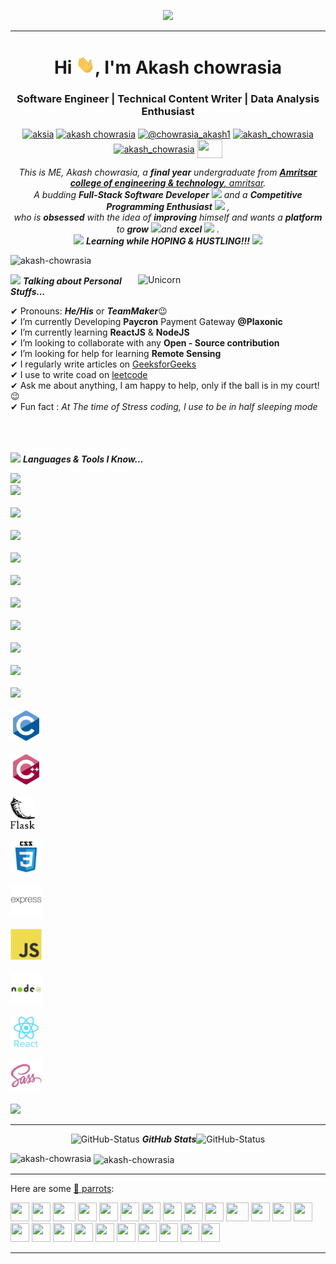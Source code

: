 <p align="center">
  <img src="https://github.com/thompsonemerson/thompsonemerson/raw/master/cover-thompson.png" height="200"/>
</p>
<hr>
<h1 align="center">Hi <img src="https://raw.githubusercontent.com/ABSphreak/ABSphreak/master/gifs/Hi.gif" width="30px">, I'm Akash chowrasia</h1>
<h3 align="center">Software Engineer | Technical Content Writer | Data Analysis Enthusiast</h3>
<p align="center">
<a href="https://www.linkedin.com/in/aksia/" target="blank"><img align="center" src="https://cdn.jsdelivr.net/npm/simple-icons@3.0.1/icons/linkedin.svg" alt="aksia" height="30" width="40" /></a>
<a href="https://www.facebook.com/akash.chowrasia.908/" target="blank"><img align="center" src="https://cdn.jsdelivr.net/npm/simple-icons@3.0.1/icons/facebook.svg" alt="akash chowrasia" height="30" width="40" /></a>
<a href="https://www.hackerrank.com/@chowrasia_akash1" target="blank"><img align="center" src="https://cdn.jsdelivr.net/npm/simple-icons@3.0.1/icons/hackerrank.svg" alt="@chowrasia_akash1" height="30" width="40" /></a>
<a href="https://leetcode.com/Akash_Chowrasia/" target="blank"><img align="center" src="https://cdn.jsdelivr.net/npm/simple-icons@3.0.1/icons/leetcode.svg" alt="akash_chowrasia" height="30" width="40" /></a>
<a href="https://auth.geeksforgeeks.org/user/akash_chowrasia/profile" target="blank"><img align="center" src="https://cdn.jsdelivr.net/npm/simple-icons@3.0.1/icons/geeksforgeeks.svg" alt="akash_chowrasia" height="30" width="40" /></a>
 <a href = "mailto: chowrasia.akash08@gmail.com"><img align="center" src="https://simpleicons.org/icons/gmail.svg" height="30" width="40" /></a>
</p>
</p>



<p align="center">
  <em>
    This is ME, Akash chowrasia, a <b>final year</b> undergraduate from <a href="https://www.acetamritsar.ac.in/"> <b>Amritsar college of engineering & technology</b>, amritsar</a>. <br>
    A budding <b>Full-Stack Software Developer</b> <img src="https://github.com/TheDudeThatCode/TheDudeThatCode/blob/master/Assets/Developer.gif" width="30px"> and a <b>Competitive Programming Enthusiast</b>&nbsp;<img src="https://github.com/TheDudeThatCode/TheDudeThatCode/blob/master/Assets/Designer.gif" width="36px">&nbsp,<br>who is <b>obsessed</b>
    with the idea of <b>improving</b> himself and wants a <b>platform</b> to 
    <b>grow</b> <img src="https://github.com/TheDudeThatCode/TheDudeThatCode/blob/master/Assets/Rocket.gif" width="18px">and 
    <b>excel</b> <img src="https://github.com/TheDudeThatCode/TheDudeThatCode/blob/master/Assets/Medal.gif" width="20px">&nbsp.
  </em> 
  <br>
  <img src="https://media.giphy.com/media/VgCDAzcKvsR6OM0uWg/giphy.gif" width="50" /> <b><i>Learning while HOPING & HUSTLING!!!</i></b> <img src="https://media.giphy.com/media/7j2hfyeVcDtf2/giphy.gif" width="50" />
</p>

<p align="left"> <img src="https://komarev.com/ghpvc/?username=akash-chowrasia&label=Profile%20views&color=0e75b6&style=flat" alt="akash-chowrasia" /> </p>
<img align="right" width=300px alt="Unicorn" src="https://media.giphy.com/media/3ohs4BSacFKI7A717y/giphy.gif" />

<img src="https://media.giphy.com/media/ObNTw8Uzwy6KQ/giphy.gif" width="30px">&nbsp;***Talking about Personal Stuffs...***

✔ Pronouns: ***He/His*** or ***TeamMaker***😉 <br>
✔ I’m currently Developing **Paycron** Payment Gateway **@Plaxonic**<br>
✔ I’m currently learning **ReactJS** & **NodeJS**<br>
✔ I’m looking to collaborate with any **Open - Source contribution**<br>
✔ I’m looking for help for learning **Remote Sensing**<br>
✔ I regularly write articles on [GeeksforGeeks](https://auth.geeksforgeeks.org/user/akash_chowrasia/articles) <br>
✔ I use to write coad on [leetcode](https://leetcode.com/Akash_Chowrasia/) <br>
✔ Ask me about anything, I am happy to help, only if the ball is in my court!😉<br>
✔ Fun fact : *At The time of Stress coding, I use to be in half sleeping mode*<br><br><br><br>
 

<img src="https://media.giphy.com/media/ObNTw8Uzwy6KQ/giphy.gif" width="30px">&nbsp;***Languages & Tools I Know...***
<p align="left">
  
  <code><img height="50" src="https://github.com/uannabi/-/blob/master/resource/python-icon.svg"></code><code> 
  <img height="50" src="https://github.com/uannabi/-/blob/master/resource/dj.svg"> </code>
  <code> <img height="50" src="https://github.com/uannabi/-/blob/master/resource/jp.svg"> </code>
  <code> <img height="50" src="https://github.com/uannabi/-/blob/master/resource/docker-ar21.svg"> </code>
  <code> <img height="50" src="https://github.com/uannabi/-/blob/master/resource/git.svg"> </code>
  <code> <img height="50" src="https://github.com/uannabi/-/blob/master/resource/linux-ar21.svg"> </code>
  <code> <img height="50" src="https://github.com/uannabi/-/blob/master/resource/other/apache_hadoop-ar21.svg"> </code>
  <code> <img height="50" src="https://github.com/uannabi/-/blob/master/resource/other/mongodb-ar21.svg"> </code>
  <code> <img height="50" src="https://github.com/uannabi/-/blob/master/resource/other/sqlite-ar21.svg"> </code>
  <code> <img height="50" src="https://github.com/uannabi/-/blob/master/resource/other/mysql-ar21.svg"> </code>
  <code> <img height="50" src="https://github.com/uannabi/-/blob/master/resource/other/postgresql-ar21.svg"> </code>
  <code> <img height="50" src="https://raw.githubusercontent.com/devicons/devicon/master/icons/c/c-original.svg"> </code>
  <code> <img height="50" src="https://raw.githubusercontent.com/devicons/devicon/master/icons/cplusplus/cplusplus-original.svg"> </code>
  <code> <img height="50" src="https://github.com/Akash-chowrasia/Akash-chowrasia/blob/main/images/flask.svg"> </code>
  <code> <img height="50" src="https://raw.githubusercontent.com/devicons/devicon/master/icons/css3/css3-original-wordmark.svg"> </code>
  <code> <img height="50" src="https://raw.githubusercontent.com/devicons/devicon/master/icons/express/express-original-wordmark.svg"> </code>
  <code> <img height="50" src="https://raw.githubusercontent.com/devicons/devicon/master/icons/javascript/javascript-original.svg"> </code>
  <code> <img height="50" src="https://raw.githubusercontent.com/devicons/devicon/master/icons/nodejs/nodejs-original-wordmark.svg"> </code>
  <code> <img height="50" src="https://raw.githubusercontent.com/devicons/devicon/master/icons/react/react-original-wordmark.svg"> </code>
  <code> <img height="50" src="https://raw.githubusercontent.com/devicons/devicon/master/icons/sass/sass-original.svg"> </code>
  <code> <img height="50" src="  https://raw.githubusercontent.com/detain/svg-logos/780f25886640cef088af994181646db2f6b1a3f8/svg/selenium-logo.svg
"> </code>
  <hr>
  <p align="center">
 <img src="https://media.giphy.com/media/8UHRm5oY4k4FDxq5QG/giphy.gif" width="30px" alt="GitHub-Status"/>&nbsp;<i><b>GitHub Stats</b></i><img src="https://media.giphy.com/media/8UHRm5oY4k4FDxq5QG/giphy.gif" width="30px" alt="GitHub-Status"/></p>
<p><img align="left" src="https://github-readme-stats.vercel.app/api/top-langs?username=akash-chowrasia&show_icons=true&locale=en&layout=compact" alt="akash-chowrasia" /></p>

<p>&nbsp;<img align="center" src="https://github-readme-stats.vercel.app/api?username=akash-chowrasia&show_icons=true&locale=en" alt="akash-chowrasia" width="410" /></p>

<hr>

Here are some [🦜 parrots](https://cultofthepartyparrot.com):

<div>
    <img src="https://cultofthepartyparrot.com/parrots/hd/githubparrot.gif" width="30" height="30"/>
    <img src="https://cultofthepartyparrot.com/flags/hd/indiaparrot.gif" width="30" height="30"/>
    <img src="https://cultofthepartyparrot.com/parrots/asyncparrot.gif" width="36" height="30"/>
    <img src="https://cultofthepartyparrot.com/parrots/exceptionallyfastparrot.gif" width="30" height="30"/>
    <img src="https://cultofthepartyparrot.com/parrots/hd/60fpsparrot.gif" width="30" height="30"/>
    <img src="https://cultofthepartyparrot.com/parrots/hd/jumpingparrot.gif" width="30" height="30"/>
    <img src="https://cultofthepartyparrot.com/parrots/hd/opensourceparrot.gif" width="30" height="30"/>
    <img src="https://cultofthepartyparrot.com/parrots/hd/dealwithitnowparrot.gif" width="30" height="30"/>
    <img src="https://cultofthepartyparrot.com/parrots/hd/hypnoparrotlight.gif" width="30" height="30"/>
    <img src="https://cultofthepartyparrot.com/parrots/databaseparrot.gif" width="30" height="30"/>
    <img src="https://cultofthepartyparrot.com/parrots/fixparrot.gif" width="36" height="30"/>
    <img src="https://cultofthepartyparrot.com/parrots/hd/laptop_parrot.gif" width="30" height="30"/>
    <img src="https://cultofthepartyparrot.com/parrots/hd/spinningparrot.gif" width="30" height="30"/>
    <img src="https://cultofthepartyparrot.com/parrots/hd/levitationparrot.gif" width="30" height="30"/>
    <img src="https://cultofthepartyparrot.com/parrots/hd/meldparrot.gif" width="30" height="30"/>
    <img src="https://cultofthepartyparrot.com/parrots/slomoparrot.gif" width="30" height="30"/>
    <img src="https://cultofthepartyparrot.com/parrots/hd/moonwalkingparrot.gif" width="30" height="30"/>
    <img src="https://cultofthepartyparrot.com/parrots/hd/stableparrot.gif" width="30" height="30"/>
    <img src="https://cultofthepartyparrot.com/parrots/hd/scienceparrot.gif" width="30" height="30"/>
    <img src="https://cultofthepartyparrot.com/parrots/hd/pirateparrot.gif" width="30" height="30"/>
    <img src="https://cultofthepartyparrot.com/parrots/hd/footballparrot.gif" width="30" height="30"/>
    <img src="https://cultofthepartyparrot.com/parrots/hd/illuminatiparrot.gif" width="30" height="30"/>
    <img src="https://cultofthepartyparrot.com/parrots/hd/hypnoparrotdark.gif" width="30" height="30"/>
    <img src="https://cultofthepartyparrot.com/parrots/hd/mustacheparrot.gif" width="30" height="30"/>
</div>

<hr>


